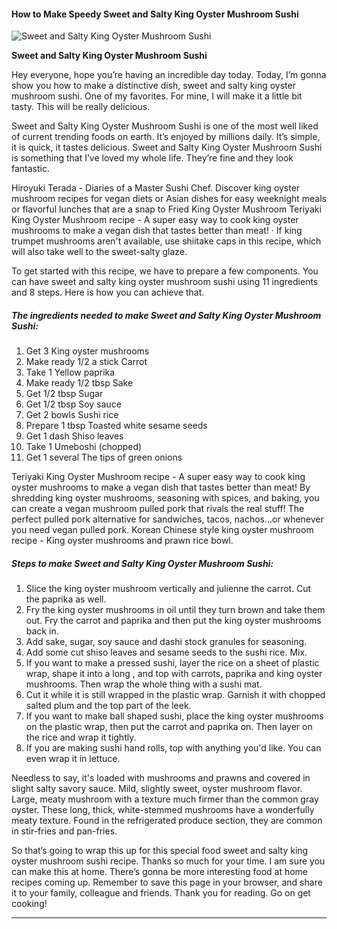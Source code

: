             

#### How to Make Speedy Sweet and Salty King Oyster Mushroom Sushi

![Sweet and Salty King Oyster Mushroom Sushi](https://img-global.cpcdn.com/recipes/6408076098797568/751x532cq70/sweet-and-salty-king-oyster-mushroom-sushi-recipe-main-photo.jpg)

**Sweet and Salty King Oyster Mushroom Sushi**

Hey everyone, hope you’re having an incredible day today. Today, I’m gonna show you how to make a distinctive dish, sweet and salty king oyster mushroom sushi. One of my favorites. For mine, I will make it a little bit tasty. This will be really delicious.

Sweet and Salty King Oyster Mushroom Sushi is one of the most well liked of current trending foods on earth. It’s enjoyed by millions daily. It’s simple, it is quick, it tastes delicious. Sweet and Salty King Oyster Mushroom Sushi is something that I’ve loved my whole life. They’re fine and they look fantastic.

Hiroyuki Terada - Diaries of a Master Sushi Chef. Discover king oyster mushroom recipes for vegan diets or Asian dishes for easy weeknight meals or flavorful lunches that are a snap to Fried King Oyster Mushroom Teriyaki King Oyster Mushroom recipe - A super easy way to cook king oyster mushrooms to make a vegan dish that tastes better than meat! · If king trumpet mushrooms aren't available, use shiitake caps in this recipe, which will also take well to the sweet-salty glaze.

To get started with this recipe, we have to prepare a few components. You can have sweet and salty king oyster mushroom sushi using 11 ingredients and 8 steps. Here is how you can achieve that.

##### The ingredients needed to make Sweet and Salty King Oyster Mushroom Sushi:

1.  Get 3 King oyster mushrooms
2.  Make ready 1/2 a stick Carrot
3.  Take 1 Yellow paprika
4.  Make ready 1/2 tbsp Sake
5.  Get 1/2 tbsp Sugar
6.  Get 1/2 tbsp Soy sauce
7.  Get 2 bowls Sushi rice
8.  Prepare 1 tbsp Toasted white sesame seeds
9.  Get 1 dash Shiso leaves
10.  Take 1 Umeboshi (chopped)
11.  Get 1 several The tips of green onions

Teriyaki King Oyster Mushroom recipe - A super easy way to cook king oyster mushrooms to make a vegan dish that tastes better than meat! By shredding king oyster mushrooms, seasoning with spices, and baking, you can create a vegan mushroom pulled pork that rivals the real stuff! The perfect pulled pork alternative for sandwiches, tacos, nachos…or whenever you need vegan pulled pork. Korean Chinese style king oyster mushroom recipe - King oyster mushrooms and prawn rice bowl.

##### Steps to make Sweet and Salty King Oyster Mushroom Sushi:

1.  Slice the king oyster mushroom vertically and julienne the carrot. Cut the paprika as well.
2.  Fry the king oyster mushrooms in oil until they turn brown and take them out. Fry the carrot and paprika and then put the king oyster mushrooms back in.
3.  Add sake, sugar, soy sauce and dashi stock granules for seasoning.
4.  Add some cut shiso leaves and sesame seeds to the sushi rice. Mix.
5.  If you want to make a pressed sushi, layer the rice on a sheet of plastic wrap, shape it into a long , and top with carrots, paprika and king oyster mushrooms. Then wrap the whole thing with a sushi mat.
6.  Cut it while it is still wrapped in the plastic wrap. Garnish it with chopped salted plum and the top part of the leek.
7.  If you want to make ball shaped sushi, place the king oyster mushrooms on the plastic wrap, then put the carrot and paprika on. Then layer on the rice and wrap it tightly.
8.  If you are making sushi hand rolls, top with anything you'd like. You can even wrap it in lettuce.

Needless to say, it's loaded with mushrooms and prawns and covered in slight salty savory sauce. Mild, slightly sweet, oyster mushroom flavor. Large, meaty mushroom with a texture much firmer than the common gray oyster. These long, thick, white-stemmed mushrooms have a wonderfully meaty texture. Found in the refrigerated produce section, they are common in stir-fries and pan-fries.

So that’s going to wrap this up for this special food sweet and salty king oyster mushroom sushi recipe. Thanks so much for your time. I am sure you can make this at home. There’s gonna be more interesting food at home recipes coming up. Remember to save this page in your browser, and share it to your family, colleague and friends. Thank you for reading. Go on get cooking!

* * *